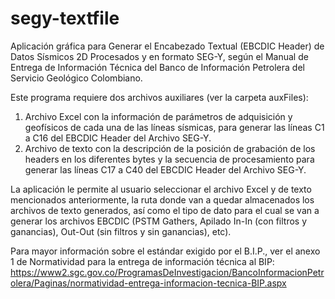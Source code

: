 # segy-textfile
Aplicación gráfica para Generar el Encabezado Textual (EBCDIC Header) de Datos Sísmicos 2D Procesados y en formato SEG-Y, según el Manual de Entrega de Información Técnica del Banco de Información Petrolera del Servicio Geológico Colombiano.

Este programa requiere dos archivos auxiliares (ver la carpeta auxFiles):
1.  Archivo Excel con la información de parámetros de adquisición y geofísicos de cada una de las líneas sísmicas, para generar las líneas C1 a C16 del EBCDIC Header del Archivo SEG-Y.
2.  Archivo de texto con la descripción de la posición de grabación de los headers en los diferentes bytes y la secuencia de procesamiento para generar las líneas C17 a C40 del EBCDIC Header del Archivo SEG-Y.

La aplicación le permite al usuario seleccionar el archivo Excel y de texto mencionados anteriormente, la ruta donde van a quedar almacenados los archivos de texto generados, así como el tipo de dato para el cual se van a generar los archivos EBCDIC (PSTM Gathers, Apilado In-In (con filtros y ganancias), Out-Out (sin filtros y sin ganancias), etc).

Para mayor información sobre el estándar exigido por el B.I.P., ver el anexo 1 de  Normatividad para la entrega de información técnica al BIP: https://www2.sgc.gov.co/ProgramasDeInvestigacion/BancoInformacionPetrolera/Paginas/normatividad-entrega-informacion-tecnica-BIP.aspx
